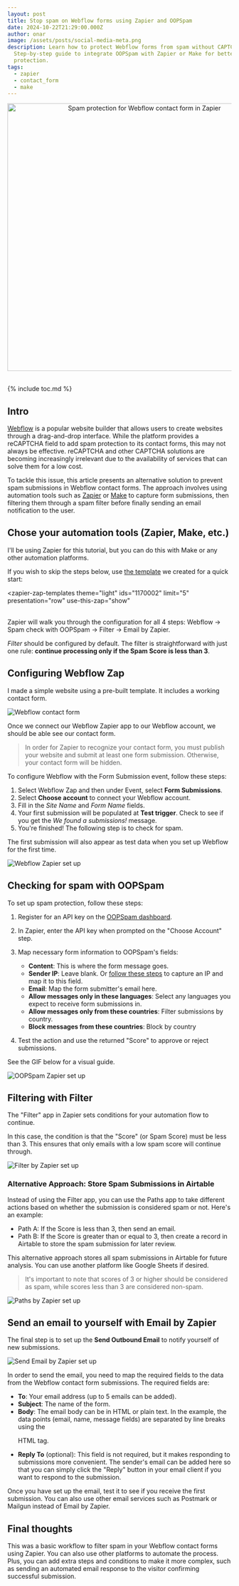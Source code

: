 ```yaml
---
layout: post
title: Stop spam on Webflow forms using Zapier and OOPSpam
date: 2024-10-22T21:29:00.000Z
author: onar
image: /assets/posts/social-media-meta.png
description: Learn how to protect Webflow forms from spam without CAPTCHA.
  Step-by-step guide to integrate OOPSpam with Zapier or Make for better spam
  protection.
tags:
  - zapier
  - contact_form
  - make
---
```

<center>
<a href="https://zapier.com/apps/email/integrations/webflow/1170002/spam-check-new-webflow-contact-form-submissions-with-oopspam-and-send-outbound-emails">
<img loading="lazy"  width="600" alt="Spam protection for Webflow contact form in Zapier" src="/blog/assets/posts/webflow-contact-form/overall-setup.png">
</a>
</center>
<br/>

<script type="module" src="https://cdn.zapier.com/packages/partner-sdk/v0/zapier-elements/zapier-elements.esm.js"></script>

<link rel="stylesheet" href="https://cdn.zapier.com/packages/partner-sdk/v0/zapier-elements/zapier-elements.css"/>

{% include toc.md %}

## Intro

[Webflow](https://webflow.com/) is a popular website builder that allows users to create websites through a drag-and-drop interface. While the platform provides a reCAPTCHA field to add spam protection to its contact forms, this may not always be effective. reCAPTCHA and other CAPTCHA solutions are becoming increasingly irrelevant due to the availability of services that can solve them for a low cost.

To tackle this issue, this article presents an alternative solution to prevent spam submissions in Webflow contact forms. The approach involves using automation tools such as [Zapier](https://zapier.com/) or [Make](https://www.make.com) to capture form submissions, then filtering them through a spam filter before finally sending an email notification to the user.

## Chose your automation tools (Zapier, Make, etc.)

I'll be using Zapier for this tutorial, but you can do this with Make or any other automation platforms.

If you wish to skip the steps below, use [the template](https://zapier.com/apps/email/integrations/webflow/1170002/spam-check-new-webflow-contact-form-submissions-with-oopspam-and-send-outbound-emails) we created for a quick start:

<zapier-zap-templates
  theme="light"
  ids="1170002"
  limit="5"
  presentation="row"
  use-this-zap="show"

> </zapier-zap-templates>

<br>
Zapier will walk you through the configuration for all 4 steps: Webflow -> Spam check with OOPSpam -> Filter -> Email by Zapier.

*Filter* should be configured by default. The filter is straightforward with just one rule: **continue processing only if the Spam Score is less than 3**.

## Configuring Webflow Zap

I made a simple website using a pre-built template. It includes a working contact form.

![Webflow contact form](/blog/assets/posts/webflow-contact-form/cf.png "Webflow contact form")

Once we connect our Webflow Zapier app to our Webflow account, we should be able see our contact form.

> In order for Zapier to recognize your contact form, you must publish your website and submit at least one form submission. Otherwise, your contact form will be hidden.

To configure Webflow with the Form Submission event, follow these steps:

1. Select Webflow Zap and then under Event, select **Form Submissions**.
2. Select **Choose account** to connect your Webflow account.
3. Fill in the *Site Name* and *Form Name* fields.
4. Your first submission will be populated at **Test trigger**. Check to see if you get the *We found a submissions!* message.
5. You're finished! The following step is to check for spam.

The first submission will also appear as test data when you set up Webflow for the first time.

![Webflow Zapier set up](/blog/assets/posts/webflow-contact-form/webflow-zapier.gif "Webflow Zapier set up")

## Checking for spam with OOPSpam

To set up spam protection, follow these steps:

1. Register for an API key on the [OOPSpam dashboard](https://app.oopspam.com/).
2. In Zapier, enter the API key when prompted on the "Choose Account" step.
3. Map necessary form information to OOPSpam's fields:

   * **Content**: This is where the form message goes.
   * **Sender IP**: Leave blank. Or [follow these steps](https://discourse.webflow.com/t/how-to-track-ip-address-of-people-who-fill-out-a-form/67026/2) to capture an IP and map it to this field.
   * **Email**: Map the form submitter's email here.
   * **Allow messages only in these languages**: Select any languages you expect to receive form submissions in.
   * **Allow messages only from these countries**: Filter submissions by country.
   * **Block messages from these countries**: Block by country
4. Test the action and use the returned "Score" to approve or reject submissions.

See the GIF below for a visual guide.

![OOPSpam Zapier set up](/blog/assets/posts/webflow-contact-form/zapier-oopspam.gif "OOPSpam Zapier set up")

## Filtering with Filter

The "Filter" app in Zapier sets conditions for your automation flow to continue.

In this case, the condition is that the "Score" (or Spam Score) must be less than 3. This ensures that only emails with a low spam score will continue through.

![Filter by Zapier set up](/blog/assets/posts/webflow-contact-form/filter-zapier.gif "Filter by Zapier set up")

### Alternative Approach: Store Spam Submissions in Airtable

Instead of using the Filter app, you can use the Paths app to take different actions based on whether the submission is considered spam or not. Here's an example:

* Path A: If the Score is less than 3, then send an email.
* Path B: If the Score is greater than or equal to 3, then create a record in Airtable to store the spam submission for later review.

This alternative approach stores all spam submissions in Airtable for future analysis. You can use another platform like Google Sheets if desired.

> It's important to note that scores of 3 or higher should be considered as spam, while scores less than 3 are considered non-spam.

![Paths by Zapier set up](/blog/assets/posts/webflow-contact-form/paths-zapier.png "Paths by Zapier set up")

## Send an email to yourself with Email by Zapier

The final step is to set up the **Send Outbound Email** to notify yourself of new submissions.

![Send Email by Zapier set up](/blog/assets/posts/webflow-contact-form/sendemail-zapier.gif "Send Email by Zapier set up")

In order to send the email, you need to map the required fields to the data from the Webflow contact form submissions. The required fields are:

* **To**: Your email address (up to 5 emails can be added).
* **Subject**: The name of the form.
* **Body**: The email body can be in HTML or plain text. In the example, the data points (email, name, message fields) are separated by line breaks using the <p> HTML tag.
* **Reply To** (optional): This field is not required, but it makes responding to submissions more convenient. The sender's email can be added here so that you can simply click the "Reply" button in your email client if you want to respond to the submission.

Once you have set up the email, test it to see if you receive the first submission. You can also use other email services such as Postmark or Mailgun instead of Email by Zapier.

## Final thoughts

This was a basic workflow to filter spam in your Webflow contact forms using Zapier. You can also use other platforms to automate the process. Plus, you can add extra steps and conditions to make it more complex, such as sending an automated email response to the visitor confirming successful submission.
